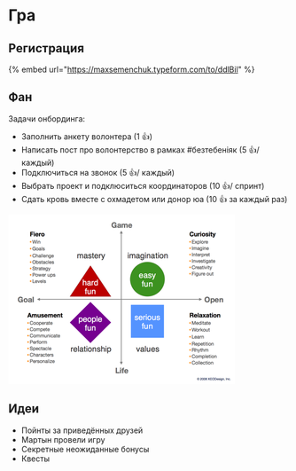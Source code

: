 # Гра

## Регистрация

{% embed url="https://maxsemenchuk.typeform.com/to/ddlBil" %}



## Фан

Задачи онбординга:

* Заполнить анкету волонтера \(1 👍\)
* Написать пост про волонтерство в рамках \#безтебеніяк \(5 👍/ каждый\)
* Подключиться на звонок \(5 👍/ каждый\)
* Выбрать проект и подклюситься координаторов \(10 👍/ спринт\)
* Сдать кровь вместе с охмадетом или донор юа  \(10 👍 за каждый раз\)

![](../../.gitbook/assets/image%20%2847%29.png)

## Идеи

* Пойнты за приведённых друзей
* Мартын провели игру
* Секретные неожиданные бонусы
* Квесты

